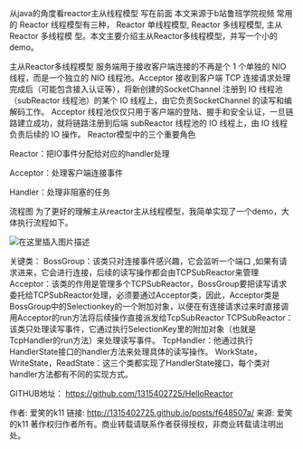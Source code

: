 从java的角度看reactor主从线程模型
写在前面
本文来源于b站鲁班学院视频
常用的 Reactor 线程模型有三种， Reactor 单线程模型, Reactor 多线程模型, 主从 Reactor 多线程模
型。本文主要介绍主从Reactor多线程模型，并写一个小的demo。

主从Reactor多线程模型
服务端用于接收客户端连接的不再是个 1 个单独的 NIO 线程，而是一个独立的 NIO 线程池。Acceptor 接收到客户端 TCP 连接请求处理完成后（可能包含接入认证等），将新创建的SocketChannel 注册到 IO 线程池（subReactor 线程池）的某个 IO 线程上，由它负责SocketChannel 的读写和编解码工作。 Acceptor 线程池仅仅只用于客户端的登陆、握手和安全认证，一旦链路建立成功，就将链路注册到后端 subReactor 线程池的 IO 线程上，由 IO 线程负责后续的 IO 操作。
Reactor模型中的三个重要角色

Reactor：把IO事件分配给对应的handler处理

Acceptor：处理客户端连接事件

Handler：处理非阻塞的任务

流程图
为了更好的理解主从reactor主从线程模型，我简单实现了一个demo，大体执行流程如下。

![在这里插入图片描述](https://gitee.com/froggengo/cloudimage/raw/master/img/20210323130613.png)

关键类：
BossGroup：该类只对连接事件感兴趣，它会监听一个端口 ,如果有请求进来，它会进行连接，后续的读写操作都会由TCPSubReactor来管理
Acceptor：该类的作用是管理多个TCPSubReactor，BossGroup要把读写请求委托给TCPSubReactor处理，必须要通过Acceptor类，因此，Acceptor类是BossGroup中的Selectionkey的一个附加对象，以便在有连接请求过来时直接调用Acceptor的run方法将后续操作直接派发给TcpSubReactor
TCPSubReactor：该类只处理读写事件，它通过执行SelectionKey里的附加对象（也就是TcpHandler的run方法）来处理读写事件。
TcpHandler：他通过执行HandlerState接口的handler方法来处理具体的读写操作。
WorkState，WriteState，ReadState：这三个类都实现了HandlerState接口，每个类对handler方法都有不同的实现方式。

GITHUB地址：
https://github.com/1315402725/HelloReactor

作者: 爱笑的k11
链接: http://1315402725.github.io/posts/f648507a/
来源: 爱笑的k11
著作权归作者所有。商业转载请联系作者获得授权，非商业转载请注明出处。